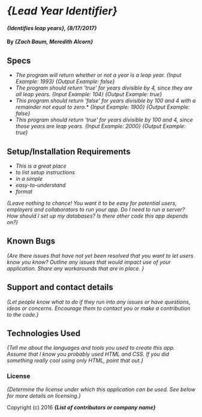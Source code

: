 # _{Lead Year Identifier}_

#### _{Identifies leap years}, {8/17/2017}_

#### By _**{Zach Baum, Meredith Alcorn}**_

## Specs

* _The program will return whether or not a year is a leap year._
_{Input Example: 1993}_
_{Output Example: false}_
* _The program should return 'true' for years divisible by 4, since they are all leap years._
_{Input Example: 104}_
_{Output Example: true}_
* _This program should return 'false' for years divisible by 100 and 4 with a remainder not equal to zero.*_
_{Input Example: 1900}_
_{Output Example: false}_
* _This program should return 'true' for years divisible by 100 and 4, since those years are leap years._
_{Input Example: 2000}_
_{Output Example: true}_

## Setup/Installation Requirements

* _This is a great place_
* _to list setup instructions_
* _in a simple_
* _easy-to-understand_
* _format_

_{Leave nothing to chance! You want it to be easy for potential users, employers and collaborators to run your app. Do I need to run a server? How should I set up my databases? Is there other code this app depends on?}_

## Known Bugs

_{Are there issues that have not yet been resolved that you want to let users know you know?  Outline any issues that would impact use of your application.  Share any workarounds that are in place. }_

## Support and contact details

_{Let people know what to do if they run into any issues or have questions, ideas or concerns.  Encourage them to contact you or make a contribution to the code.}_

## Technologies Used

_{Tell me about the languages and tools you used to create this app. Assume that I know you probably used HTML and CSS. If you did something really cool using only HTML, point that out.}_

### License

*{Determine the license under which this application can be used.  See below for more details on licensing.}*

Copyright (c) 2016 **_{List of contributors or company name}_**
